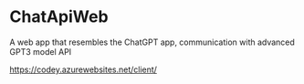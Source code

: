 # ChatApiWeb
A web app that resembles the ChatGPT app, communication with advanced GPT3 model API

https://codey.azurewebsites.net/client/
